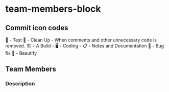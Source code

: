 # team-members-block

## Commit icon codes
🧪 - Test
🚿 - Clean Up - When comments and other unnecessary code is removed.
🏗️ - A Build - 
🖥️ - Coding -
📋 - Notes and Documentation
🐞 - Bug fix
💎 - Beautify

## Team Members

### Description
